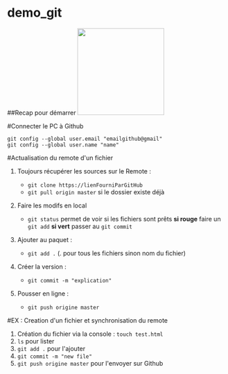 # demo_git
##Recap pour démarrer
<a href="https://fayechartre6.000webhostapp.com/github/" target="_blank">
<img src="https://user-images.githubusercontent.com/32952402/32414664-71da98a2-c22c-11e7-85c0-ff3faed54b68.jpg" width="200"></a>

#Connecter le PC à Github
```
git config --global user.email "emailgithub@gmail"
git config --global user.name "name"
```
#Actualisation du remote d'un fichier

1. Toujours récupérer les sources sur le Remote  :
   - `git clone https://lienFourniParGitHub`
   - `git pull origin master` si le dossier existe déjà
   
2. Faire les modifs en local
   - `git status` permet de voir si les fichiers sont prêts
   **si rouge** faire un `git add` 
   **si vert** passer au `git commit`
   
3. Ajouter au paquet : 
   - `git add .` (. pour tous les fichiers sinon nom du fichier)
   
4. Créer la version : 
   - `git commit -m "explication"`
   
5. Pousser en ligne :
   - `git push origine master`
   

#EX : Creation d'un fichier et synchronisation du remote

1. Création du fichier via la console : `touch test.html`
2. `ls` pour lister 
3. `git add .` pour l'ajouter
4. `git commit -m "new file"`
5. `git push origine master` pour l'envoyer sur Github